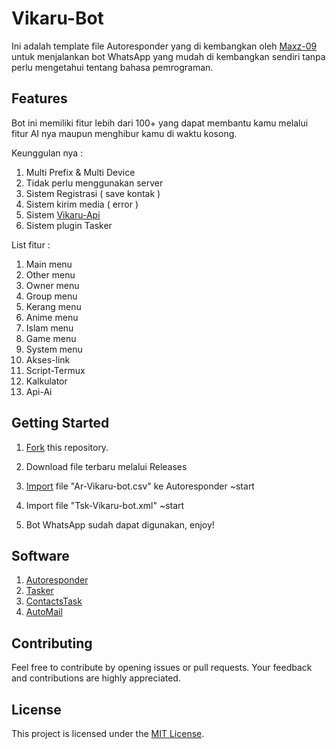 # Vikaru-Bot

Ini adalah template file Autoresponder yang di kembangkan oleh [Maxz-09](https://github.com/Maxz-09) untuk menjalankan bot WhatsApp yang mudah di kembangkan sendiri tanpa perlu mengetahui tentang bahasa pemrograman.

## Features

Bot ini memiliki fitur lebih dari 100+ yang dapat membantu kamu melalui fitur AI nya maupun menghibur kamu di waktu kosong.

Keunggulan nya :

1. Multi Prefix & Multi Device
2. Tidak perlu menggunakan server
3. Sistem Registrasi ( save kontak )
4. Sistem kirim media ( error )
5. Sistem [Vikaru-Api](https://vikaru-api.bohr.io/)
6. Sistem plugin Tasker
   
List fitur :

1. Main menu
2. Other menu
3. Owner menu
4. Group menu
5. Kerang menu
6. Anime menu
7. Islam menu
8. Game menu
9. System menu
10. Akses-link
11. Script-Termux
12. Kalkulator 
13. Api-Ai

## Getting Started

1. [Fork](https://github.com/Maxz-09/ar-vikaru-bot/fork) this repository.

2. Download file terbaru melalui Releases 

3. [Import](https://wa.me/) file "Ar-Vikaru-bot.csv" ke Autoresponder ~start

4. Import file "Tsk-Vikaru-bot.xml" ~start

5. Bot WhatsApp sudah dapat digunakan, enjoy!

## Software 
1. [Autoresponder](https://play.google.com/store/apps/dev?id=7857280643314172854)
2. [Tasker](https://play.google.com/store/apps/details?id=net.dinglisch.android.taskerm)
3. [ContactsTask](https://play.google.com/store/apps/details?id=com.balda.contactstask)
4. [AutoMail](https://www.google.com/url?sa=t&source=web&rct=j&opi=89978449&url=https://play.google.com/store/apps/details%3Fid%3Dcom.joaomgcd.autogmail%26hl%3Did%26referrer%3Dutm_source%253Dgoogle%2526utm_medium%253Dorganic%2526utm_term%253Daplikasi%2Bautomail%26pcampaignid%3DAPPU_1_v2QCZ6CrKeyJ4-EPhaS-4AQ&ved=2ahUKEwjghreuxPmIAxXsxDgGHQWSD0wQ5YQBegQIDBAC&usg=AOvVaw1y31sjS79VE0U_TperMzev)
   
## Contributing

Feel free to contribute by opening issues or pull requests. Your feedback and contributions are highly appreciated.

## License

This project is licensed under the [MIT License](LICENSE).
